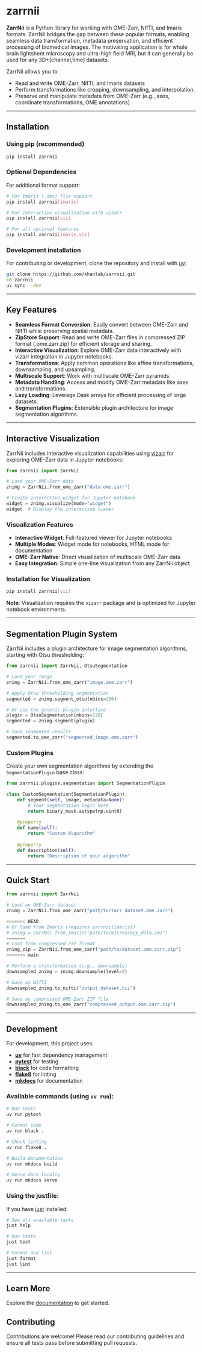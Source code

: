 # zarrnii

 **ZarrNii** is a Python library for working with OME-Zarr, NIfTI, and Imaris formats. ZarrNii bridges the gap between these popular formats, enabling seamless data transformation, metadata preservation, and efficient processing of biomedical images. The motivating application is for whole brain lightsheet microscopy and ultra-high field MRI, but it can generally be used for any 3D+[channel,time] datasets.

ZarrNii allows you to:

 - Read and write OME-Zarr, NIfTI, and Imaris datasets
 - Perform transformations like cropping, downsampling, and interpolation.
 - Preserve and manipulate metadata from OME-Zarr (e.g., axes, coordinate transformations, OME annotations).

---

## Installation

### Using pip (recommended)
```bash
pip install zarrnii
```

### Optional Dependencies
For additional format support:
```bash
# For Imaris (.ims) file support
pip install zarrnii[imaris]

# For interactive visualization with vizarr
pip install zarrnii[viz]

# For all optional features
pip install zarrnii[imaris,viz]
```

### Development installation  
For contributing or development, clone the repository and install with [uv](https://docs.astral.sh/uv/):

```bash
git clone https://github.com/khanlab/zarrnii.git
cd zarrnii
uv sync --dev
```

---

## Key Features

 - **Seamless Format Conversion**: Easily convert between OME-Zarr and NIfTI while preserving spatial metadata.
 - **ZipStore Support**: Read and write OME-Zarr files in compressed ZIP format (.ome.zarr.zip) for efficient storage and sharing.
 - **Interactive Visualization**: Explore OME-Zarr data interactively with vizarr integration in Jupyter notebooks.
 - **Transformations**: Apply common operations like affine transformations, downsampling, and upsampling.
 - **Multiscale Support**: Work with multiscale OME-Zarr pyramids.
 - **Metadata Handling**: Access and modify OME-Zarr metadata like axes and transformations.
 - **Lazy Loading**: Leverage Dask arrays for efficient processing of large datasets.
 - **Segmentation Plugins**: Extensible plugin architecture for image segmentation algorithms.

---

## Interactive Visualization

ZarrNii includes interactive visualization capabilities using [vizarr](https://github.com/hms-dbmi/vizarr) for exploring OME-Zarr data in Jupyter notebooks:

```python
from zarrnii import ZarrNii

# Load your OME-Zarr data
znimg = ZarrNii.from_ome_zarr("data.ome.zarr")

# Create interactive widget for Jupyter notebook
widget = znimg.visualize(mode="widget")
widget  # Display the interactive viewer
```

### Visualization Features

- **Interactive Widget**: Full-featured viewer for Jupyter notebooks
- **Multiple Modes**: Widget mode for notebooks, HTML mode for documentation
- **OME-Zarr Native**: Direct visualization of multiscale OME-Zarr data
- **Easy Integration**: Simple one-line visualization from any ZarrNii object

### Installation for Visualization

```bash
pip install zarrnii[viz]
```

**Note**: Visualization requires the `vizarr` package and is optimized for Jupyter notebook environments.

---

## Segmentation Plugin System

ZarrNii includes a plugin architecture for image segmentation algorithms, starting with Otsu thresholding:

```python
from zarrnii import ZarrNii, OtsuSegmentation

# Load your image
znimg = ZarrNii.from_ome_zarr("image.ome.zarr")

# Apply Otsu thresholding segmentation
segmented = znimg.segment_otsu(nbins=256)

# Or use the generic plugin interface
plugin = OtsuSegmentation(nbins=128)
segmented = znimg.segment(plugin)

# Save segmented results
segmented.to_ome_zarr("segmented_image.ome.zarr")
```

### Custom Plugins

Create your own segmentation algorithms by extending the `SegmentationPlugin` base class:

```python
from zarrnii.plugins.segmentation import SegmentationPlugin

class CustomSegmentation(SegmentationPlugin):
    def segment(self, image, metadata=None):
        # Your segmentation logic here
        return binary_mask.astype(np.uint8)
    
    @property
    def name(self):
        return "Custom Algorithm"
    
    @property 
    def description(self):
        return "Description of your algorithm"
```

---

## Quick Start

```python
from zarrnii import ZarrNii

# Load an OME-Zarr dataset
znimg = ZarrNii.from_ome_zarr("path/to/zarr_dataset.ome.zarr")

<<<<<<< HEAD
# Or load from Imaris (requires zarrnii[imaris])
# znimg = ZarrNii.from_imaris("path/to/microscopy_data.ims")
=======
# Load from compressed ZIP format
znimg_zip = ZarrNii.from_ome_zarr("path/to/dataset.ome.zarr.zip")
>>>>>>> main

# Perform a transformation (e.g., downsample)
downsampled_znimg = znimg.downsample(level=2)

# Save as NIfTI
downsampled_znimg.to_nifti("output_dataset.nii")

# Save as compressed OME-Zarr ZIP file
downsampled_znimg.to_ome_zarr("compressed_output.ome.zarr.zip")
```

---

## Development

For development, this project uses:

- **[uv](https://docs.astral.sh/uv/)** for fast dependency management
- **[pytest](https://pytest.org/)** for testing
- **[black](https://black.readthedocs.io/)** for code formatting  
- **[flake8](https://flake8.pycqa.org/)** for linting
- **[mkdocs](https://www.mkdocs.org/)** for documentation

### Available commands (using `uv run`):
```bash
# Run tests
uv run pytest

# Format code
uv run black .

# Check linting  
uv run flake8 .

# Build documentation
uv run mkdocs build

# Serve docs locally
uv run mkdocs serve
```

### Using the justfile:
If you have [just](https://just.systems/) installed:
```bash
# See all available tasks
just help

# Run tests
just test

# Format and lint
just format
just lint
```

---

## Learn More

Explore the [documentation](https://www.khanlab.ca/zarrnii) to get started.

## Contributing

Contributions are welcome! Please read our contributing guidelines and ensure all tests pass before submitting pull requests.
